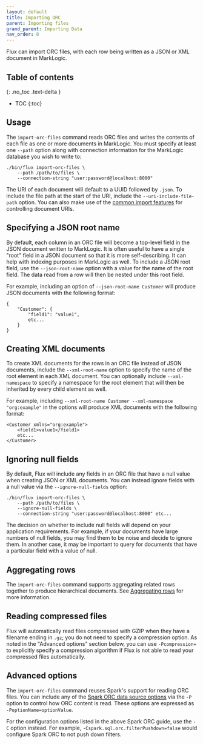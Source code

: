 ```yaml
---
layout: default
title: Importing ORC
parent: Importing files
grand_parent: Importing Data
nav_order: 8
---
```


Flux can import ORC files, with each row being written as a JSON or XML document in MarkLogic.

## Table of contents
{: .no_toc .text-delta }

- TOC
{:toc}

## Usage

The `import-orc-files` command reads ORC files and writes the contents of each file as one or more
documents in MarkLogic. You must specify at least one `--path` option along with connection information for the
MarkLogic database you wish to write to:

```
./bin/flux import-orc-files \
    --path /path/to/files \
    --connection-string "user:password@localhost:8000"
```

The URI of each document will default to a UUID followed by `.json`. To include the file path at the start of the URI,
include the `--uri-include-file-path` option. You can also make use of the
[common import features](../common-import-features.md) for controlling document URIs.

## Specifying a JSON root name

By default, each column in an ORC file will become a top-level field in the JSON document written to
MarkLogic. It is often useful to have a single "root" field in a JSON document so that it is more self-describing. It
can help with indexing purposes in MarkLogic as well. To include a JSON root field, use the `--json-root-name` option with
a value for the name of the root field. The data read from a row will then be nested under this root field.

For example, including an option of `--json-root-name Customer` will produce JSON documents with the following format:

```
{
    "Customer": {
        "field1": "value1",
        etc...
    }
}
```

## Creating XML documents

To create XML documents for the rows in an ORC file instead of JSON documents, include the `--xml-root-name`
option to specify the name of the root element in each XML document. You can optionally include `--xml-namespace` to
specify a namespace for the root element that will then be inherited by every child element as well.

For example, including `--xml-root-name Customer --xml-namespace "org:example"` in the options will produce XML
documents with the following format:

```
<Customer xmlns="org:example">
    <field1>value1</field1>
    etc...
</Customer>
```

## Ignoring null fields

By default, Flux will include any fields in an ORC file that have a null value
when creating JSON or XML documents. You can instead ignore fields with a null value
via the `--ignore-null-fields` option:

```
./bin/flux import-orc-files \
    --path /path/to/files \
    --ignore-null-fields \
    --connection-string "user:password@localhost:8000" etc...
```

The decision on whether to include null fields will depend on your application requirements. For example, if your
documents have large numbers of null fields, you may find them to be noise and decide to ignore them. In another case,
it may be important to query for documents that have a particular field with a value of null.

## Aggregating rows

The `import-orc-files` command supports aggregating related rows together to produce hierarchical documents. See
[Aggregating rows](../aggregating-rows.md) for more information.

## Reading compressed files

Flux will automatically read files compressed with GZIP when they have a filename ending in `.gz`; you do not need to
specify a compression option. As noted in the "Advanced options" section below, you can use `-Pcompression=` to
explicitly specify a compression algorithm if Flux is not able to read your compressed files automatically.

## Advanced options

The `import-orc-files` command reuses Spark's support for reading ORC files. You can include any of
the [Spark ORC data source options](https://spark.apache.org/docs/latest/sql-data-sources-orc.html) via the `-P` option
to control how ORC content is read. These options are expressed as `-PoptionName=optionValue`.

For the configuration options listed in the above Spark ORC guide, use the `-C` option instead. For example, 
`-Cspark.sql.orc.filterPushdown=false` would configure Spark ORC to not push down filters.
